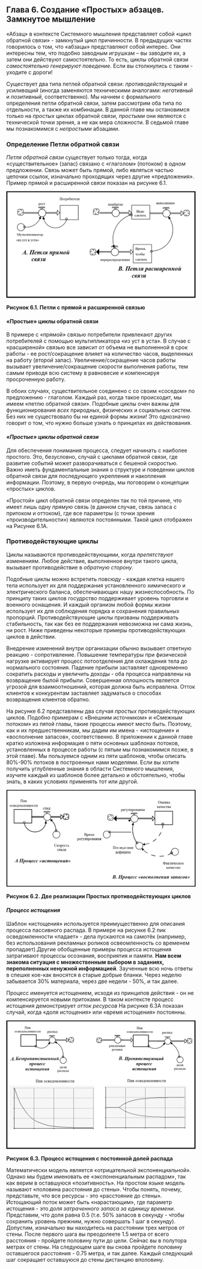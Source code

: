 ## Глава 6. Создание «Простых» абзацев. Замкнутое мышление
«Абзац» в контексте Системного мышления представляет собой «цикл обратной связи» - замкнутый цикл причинности. В предыдущих частях говорилось о том, что «абзацы» представляют собой интерес. Они интересны тем, что подобно заводным игрушкам – вы заводите их, а затем они действуют самостоятельно. То есть, циклы обратной связи *самостоятельно генерируют поведение.* Если вы столкнулись с таким - уходите с дороги!

Существует два типа петлей обратной связи: *противодействующий* и *усиливащий* (иногда заменяются техническими аналогами: *негативный* и *позитивный*, соответственно). Мы начнем с формального определения петли обратной связи, затем рассмотрим оба типа по отдельности, а также их комбинации. В данной главе мы остановимся только на *простых* циклах обратной связи, *простыми* они являются с технической точки зрения, а не как мера сложности. В седьмой главе мы познакомимся с *непростыми* абзацами.

### Определение Петли обратной связи
*Петля обратной связи* существует только тогда, когда «существительное» (запас) связано с «глаголом» (потоком) в *одном* предложении. Связь может быть прямой, либо являться частью цепочки ссылок, изначально проходящих через другие «предложения». Пример прямой и расширенной связи показан на рисунке 6.1.

![Рисунок 6.1](figure06-01.png)

**Рисунок 6.1. Петли с прямой и расширенной связью**

#### «Простые» циклы обратной связи

В примере с «прямой» связью потребители привлекают других потребителей с помощью мультипликатора «из уст в уста». В случае с «расширеной» связью все зависит от объема не выполненной в срок работы - ее рост/сокращение влияет на количество часов, выделенных на работу (*второй* запас). Увеличение/сокращение часов работы вызывает увеличение/сокращение скорости выполнения работы, тем самым приводя всю систему в равновесие и компенсируя просроченную работу.

В обоих случаях, существительное соединено с со своим «соседом» по предложению - глаголом. Каждый раз, когда такое происходит, мы имеем «петлю обратной связи». Подобные циклы очен важны для функционирования *всех* природных, физических и социальных систем. Без них не существовало бы ни единой формы жизни! Это однозначно говорит о том, что нужно больше узнать о принципах их действования.

#### *«Простые» циклы обратной связи*

Для обеспечения понимания процесса, следует начинать с наиболее простого. Это, безусловно, случай с циклами обратной связи, где  развитие событий может разворачиваться с бешеной скоростью. Важно иметь фундаментальные знания о структуре и поведении циклов обратной связи для последующего укрепления и накопления информации. Поэтому, в первую очередь, мы поговорим о концепции «простых» циклов.

«Простой» цикл обратной связи определен так по той причине, что имеет лишь одну *прямую* связь (в данном случае, связь запаса с притоком и оттоком), где все параметры (с точки зрения «производительности») являются постоянными. Такой цикл отображен на Рисунке 6.1А.

### Противодействующие циклы 

Циклы называются противодействующими, когда *препятствуют* изменениям. Любое действие, выполненное внутри такого цикла, вызывает противодействие в *обратную сторону*.

Подобные циклы можно встретить повсюду - каждая клетка нашего тела использует их для поддержания установленного химического и электрического баланса, обеспечивающих нашу жизнеспособность. По принципу таких циклов госудрство поддерживает уровень торговли и военного оснащения. И каждый организм любой формы жизни использует их для соблюдения порядка и сохранения правильных пропорций. Противодействующие циклы призваны поддерживать стабильность, так как без ее поддержания невозможна ни сама жизнь, ни рост. Ниже приведены некоторые примеры противодействующих циклов в действии.

Внедрение изменений внутри организации обычно вызывает ответную реакцию - сопротивление. Повышение температуры при физической нагрузке активирует процесс потоотделения для охлаждения тела до нормального состояния. Падение прибыли заставляет одновременно сократить расходы и увеличить доходы - оба процесса направлены на возвращение былой прибыли. Совершенная оплошность является угрозой для взаимоотношений, которая должна быть исправлена. Отток клиентов к конкурентам заставляет задуматься о способах возвращения клиентов обратно.

На рисунке 6.2 представлены два случая *простых* противодействующих циклов. Подобно примерам с «Внешним источником» и «Смежным потоком» из пятой главы, такие процессы имеют место быть. Поэтому, как и их предшественникам, мы дадим им имена - «истощение» и «восполнение запасов», соответственно. В приложении к данной главе кратко изложена информация о пяти основных шаблонах потоков, установленных в процессе работы (с пятым мы познакомимся позже, в этой главе). Мы пользуемся одним из пяти шаблонов, чтобы описать 80%-90% потоков в построенных нами моделями. Если вы хотите получить углубленные знания в области Системного мышления, изучите каждый из шаблонов более детально и обстоятельно, чтобы знать, в каких условиях применять тот или другой.

![Рисунок 6.2](figure06-02.png)

**Рисунок 6.2. Две реализации Простых противодействующих циклов**

#### *Процесс истощения*

Шаблон «истощения» используется преимущественно для описания процесса пассивного распада. В примере на рисунке 6.2 пик осведомленности «падает» - дела пускаются на самотёк (например, без использования рекламных роликов освеомленность со временем пропадает).Другие обобщенные примеры процесса истощения затрагивают процессы осознания, восприятия и памяти. **Нам всем знакома ситуация с множественным выбором в заданиях, переполненных ненужной информацией**. Заученные всю ночь ответы в спешке кое-как вносятся в старые добрые бланки. Через неделю забывается 30% материала, через две недели - 50%, и так далее.

Процесс именуется истощением, исходя из принципов действия - он не компенсируется новыми притоками. В таком контексте процесс истощения демонстрирует *отток ресурсов* На рисунке 6.3А показан случай, когда «доля истощения» или «время истощения» постоянны.

![Рисунок 6.3](figure06-03.png)

**Рисунок 6.3. Процесс истощения с постоянной долей распада**

Математически модель является «отрицательной экспоненциальной». Однако мы будем именовать ее «экспоненциальным распадом», так как верим в оставшуюся «позитивность».  На простом языке модель называют «половина расстояния до стены». Чтобы понять, почему, представьте, что все ресурсы - это «расстояние до стены». Истощающий поток может быть «нарастающим», где параметр истощения - это *доля затраченного запаса за единицу времени*. Представим, что доля равна 0.5 (т.е. 50% запасов в секунду - чтобы сохранить уровень прежним, нужно совершать 1 шаг в секунду). Допустим, изначально вы находитесь на расстоянии трех метров от стены. После первого шага вы преодолеете 1.5 метра от всего расстояния - пройдете половину пути до цели. Сейчас вы в полутора метрах от стены. На следующем шаге вы снова пройдете половину оставшегося расстояния - 0.75 метра, и так далее. Каждый следующий шаг сокращает оставшуюся до стены дистанцию вполовину.  








